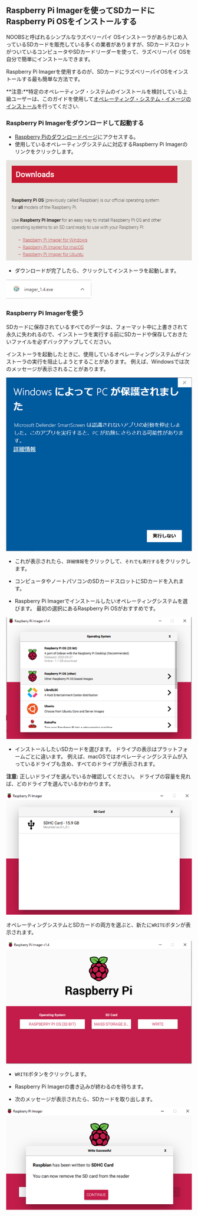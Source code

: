 ## Raspberry Pi Imagerを使ってSDカードにRaspberry Pi OSをインストールする

NOOBSと呼ばれるシンプルなラズベリーパイ OSインストーラがあらかじめ入っているSDカードを販売している多くの業者がありますが、SDカードスロットがついているコンピュータやSDカードリーダーを使って、ラズベリーパイ OSを自分で簡単にインストールできます。

Raspberry Pi Imagerを使用するのが、SDカードにラズベリーパイOSをインストールする最も簡単な方法です。

**注意:**特定のオペレーティング・システムのインストールを検討している上級ユーザーは、このガイドを使用して[オペレーティング・システム・イメージのインストール](https://www.raspberrypi.org/documentation/installation/installing-images/README.md)を行ってください.

### Raspberry Pi Imagerをダウンロードして起動する

+ [Raspberry Piのダウンロードページ](https://www.raspberrypi.org/downloads)にアクセスする。
+ 使用しているオペレーティングシステムに対応するRaspberry Pi Imagerのリンクをクリックします。

![ダウンロードページ](images/newInstaller_downloadsPage.png)

+ ダウンロードが完了したら、クリックしてインストーラを起動します。

![インストーラを起動](images/newInstaller_launchInstaller.png)

### Raspberry Pi Imagerを使う

SDカードに保存されているすべてのデータは、フォーマット中に上書きされて永久に失われるので、インストーラを実行する前にSDカードや保存しておきたいファイルを必ずバックアップしてください。

インストーラを起動したときに、使用しているオペレーティングシステムがインストーラの実行を阻止しようとすることがあります。 例えば、Windowsでは次のメッセージが表示されることがあります。

![Windowsの警告](images/newInstaller_windowsWarning.png)

+ これが表示されたら、`詳細情報`をクリックして、`それでも実行する`をクリックします。

+ コンピュータやノートパソコンのSDカードスロットにSDカードを入れます。

+ Raspberry Pi Imagerでインストールしたいオペレーティングシステムを選びます。 最初の選択にあるRaspberry Pi OSがおすすめです。

![Windows版Raspberry Pi Imager](images/newInstaller_selectOS.png)

+ インストールしたいSDカードを選びます。 ドライブの表示はプラットフォームごとに違います。 例えば、macOSではオペレーティングシステムが入っているドライブも含め、すべてのドライブが表示されます。

**注意:** 正しいドライブを選んでいるか確認してください。 ドライブの容量を見れば、どのドライブを選んでいるかわかります。

![Windows版Raspberry Pi Imager](images/newInstaller_select-SDCard.png)

オペレーティングシステムとSDカードの両方を選ぶと、新たに`WRITE`ボタンが表示されます。

![Windows版Raspberry Pi Imager](images/newInstaller_osAndCardSelected.png)

+ `WRITE`ボタンをクリックします。

+ Raspberry Pi Imagerの書き込みが終わるのを待ちます。

+ 次のメッセージが表示されたら、SDカードを取り出します。

![書き込み成功メッセージ](images/newInstaller_writeSuccessful.png)
